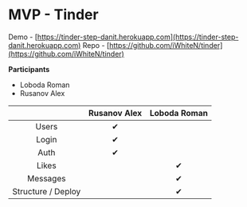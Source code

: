 # MVP - Tinder
Demo - [https://tinder-step-danit.herokuapp.com](https://tinder-step-danit.herokuapp.com)
Repo - [https://github.com/iWhiteN/tinder](https://github.com/iWhiteN/tinder)


**Participants**
 - Loboda Roman 
 - Rusanov Alex


|   | Rusanov Alex  | Loboda Roman  |
| :------------: | :------------: | :------------: |
| Users | &#10004;|   |
| Login | &#10004; |   |
| Auth |&#10004; |   |
| Likes |   |&#10004;|
|Messages  |   |&#10004;|
| Structure / Deploy |   |&#10004;|
